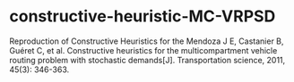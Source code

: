 # constructive-heuristic-MC-VRPSD
Reproduction of Constructive Heuristics for the Mendoza J E, Castanier B, Guéret C, et al. Constructive heuristics for 
the multicompartment vehicle routing problem with stochastic demands[J]. Transportation science, 2011, 45(3): 346-363.
